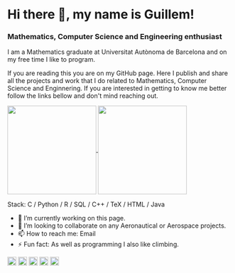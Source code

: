 # Hi there 👋, my name is Guillem!
### Mathematics, Computer Science and Engineering enthusiast
I am a Mathematics graduate at Universitat Autònoma de Barcelona and on my free time I like to program.

If you are reading this you are on my GitHub page. Here I publish and share all the projects and work that I do related to Mathematics, Computer Science and Enginnering. If you are interested in getting to know me better follow the links bellow and don't mind reaching out.

<a href=https://github.com/Tutusaus>
  <img align="center" height="200em" src="https://github-readme-stats.vercel.app/api?username=Tutusaus&custom_title=My%20Github%20Stats%21&theme=vue-dark&count_private=true&include_all_commits=true&show_icons=true&cache_seconds=1800" />
  <img align="center" height="200em" src="https://github-readme-stats.vercel.app/api/top-langs/?username=Tutusaus&size_weight=0.4&count_weight=0.6&custom_title=Most%20used%20languages&theme=vue-dark&layout=compact&langs_count=12&cache_seconds=1800&hide=jupyter%20notebook" />
</a>

Stack: C / Python / R / SQL / C++ / TeX / HTML / Java

- 🔭 I’m currently working on this page. 
- 👯 I’m looking to collaborate on any Aeronautical or Aerospace projects. 
- 📫 How to reach me: Email 
- ⚡ Fun fact: As well as programming I also like climbing. 


[<img src='https://cdn.jsdelivr.net/npm/simple-icons@3.0.1/icons/github.svg' alt='github' height='20'>](https://github.com/Tutusaus)  [<img src='https://cdn.jsdelivr.net/npm/simple-icons@3.0.1/icons/linkedin.svg' alt='linkedin' height='20'>](https://www.linkedin.com/in/guillemtutusausalcaraz/)  [<img src='https://cdn.jsdelivr.net/npm/simple-icons@3.0.1/icons/stackoverflow.svg' alt='stackoverflow' height='20'>](https://stackoverflow.com/users/13435640/tutusaus)  [<img src='https://cdn.jsdelivr.net/npm/simple-icons@3.0.1/icons/icloud.svg' alt='website' height='20'>](https://guillemtutusausalcaraz.weebly.com/)  [<img src='https://cdn.jsdelivr.net/npm/simple-icons@3.0.1/icons/stackexchange.svg' alt='stackexchange' height='20'>](https://math.stackexchange.com/users/758761/tutusaus)  

